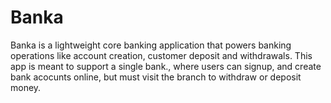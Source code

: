 # Banka
Banka is a lightweight core banking application that powers banking operations like account creation, customer deposit and withdrawals. This app is meant to support a single bank., where users can signup,  and create bank acocunts online, but must visit the branch to withdraw or deposit money.
